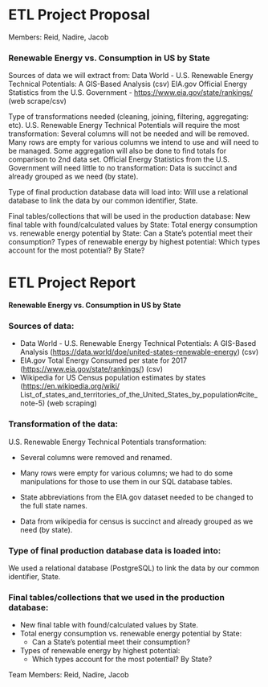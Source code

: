 

# ETL Project Proposal

Members: Reid, Nadire, Jacob

### Renewable Energy vs. Consumption in US by State

Sources of data we will extract from:
Data World - U.S. Renewable Energy Technical Potentials: A GIS-Based Analysis (csv)
EIA.gov Official Energy Statistics from the U.S. Government -  https://www.eia.gov/state/rankings/ (web scrape/csv)

Type of transformations needed (cleaning, joining, filtering, aggregating: etc).
U.S. Renewable Energy Technical Potentials will require the most transformation:
Several columns will not be needed and will be removed.
Many rows are empty for various columns we intend to use and will need to be managed.
Some aggregation will also be done to find totals for comparison to 2nd data set.
Official Energy Statistics from the U.S. Government will need little to no transformation:
Data is succinct and already grouped as we need (by state).

Type of final production database data will load into:
Will use a relational database to link the data by our common identifier, State.

Final tables/collections that will be used in the production database:
New final table with found/calculated values by State:
Total energy consumption vs. renewable energy potential by State:
Can a State’s potential meet their consumption?
Types of renewable energy by highest potential:
Which types account for the most potential? By State?




# ETL Project Report


__Renewable Energy vs. Consumption in US by State__


### Sources of data:

* Data World - U.S. Renewable Energy Technical Potentials: A GIS-Based Analysis (https://data.world/doe/united-states-renewable-energy) (csv)
* EIA.gov Total Energy Consumed per state for 2017 (https://www.eia.gov/state/rankings/) (csv) 
* Wikipedia for US Census population estimates by states (https://en.wikipedia.org/wiki/ List_of_states_and_territories_of_the_United_States_by_population#cite_note-5) (web scraping)

### Transformation of the data: 

U.S. Renewable Energy Technical Potentials  transformation:
* Several columns were removed and renamed. 
* Many rows were empty for various columns; we had to do some manipulations for those to use them in our SQL database tables.

* State abbreviations from the EIA.gov dataset needed to be changed to the full state names. 
* Data from wikipedia for census is succinct and already grouped as we need (by state).

### Type of final production database data is loaded into:

We used a relational database (PostgreSQL) to link the data by our common identifier, State.

### Final tables/collections that we used in the production database:


* New final table with found/calculated values by State.
* Total energy consumption vs. renewable energy potential by State:
   * Can a State’s potential meet their consumption?
* Types of renewable energy by highest potential:
   * Which types account for the most potential? By State?


Team Members: Reid, Nadire, Jacob
